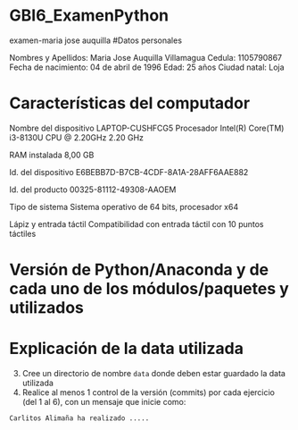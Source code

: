 # GBI6_ExamenPython
examen-maria jose auquilla 
#Datos personales

Nombres y Apellidos: Maria Jose Auquilla Villamagua
Cedula: 1105790867
Fecha de nacimiento: 04 de abril de 1996
Edad: 25 años
Ciudad natal: Loja

# Características del computador

Nombre del dispositivo LAPTOP-CUSHFCG5
Procesador Intel(R) Core(TM) i3-8130U CPU @ 2.20GHz 2.20 GHz

RAM instalada 8,00 GB

Id. del dispositivo E6BEBB7D-B7CB-4CDF-8A1A-28AFF6AAE882

Id. del producto 00325-81112-49308-AAOEM

Tipo de sistema Sistema operativo de 64 bits, procesador x64

Lápiz y entrada táctil Compatibilidad con entrada táctil con 10 puntos táctiles
# Versión de Python/Anaconda y de cada uno de los módulos/paquetes y utilizados
# Explicación de la data utilizada

3. Cree un directorio de nombre ```data``` donde deben estar guardado la data utilizada 
4. Realice al menos 1 control de la versión (commits) por cada ejercicio (del 1 al 6), con un mensaje que inicie como: 

```sh 
Carlitos Alimaña ha realizado .....  
```
